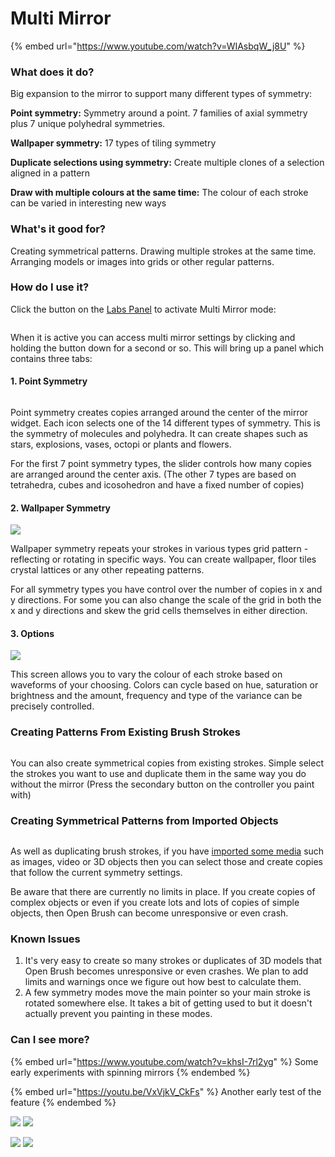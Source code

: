 # Multi Mirror

{% embed url="https://www.youtube.com/watch?v=WIAsbqW_j8U" %}

### What does it do?

Big expansion to the mirror to support many different types of symmetry:

**Point symmetry:** Symmetry around a point. 7 families of axial symmetry plus 7 unique polyhedral symmetries.

**Wallpaper symmetry:** 17 types of tiling symmetry

**Duplicate selections using symmetry:** Create multiple clones of a selection aligned in a pattern

**Draw with multiple colours at the same time:** The colour of each stroke can be varied in interesting new ways

### What's it good for?

Creating symmetrical patterns. Drawing multiple strokes at the same time. Arranging models or images into grids or other regular patterns.

### How do I use it?

Click the button on the [Labs Panel](check-out-labs-or-experimental-features.md) to activate Multi Mirror mode:

<figure><img src="../.gitbook/assets/image.png" alt=""><figcaption></figcaption></figure>

When it is active you can access multi mirror settings by clicking and holding the button down for a second or so. This will bring up a panel which contains three tabs:

#### 1. Point Symmetry

<figure><img src="../.gitbook/assets/image (25).png" alt=""><figcaption></figcaption></figure>

Point symmetry creates copies arranged around the center of the mirror widget. Each icon selects one of the 14 different types of symmetry. This is the symmetry of molecules and polyhedra. It can create shapes such as stars, explosions, vases, octopi or plants and flowers.

For the first 7 point symmetry types, the slider controls how many copies are arranged around the center axis. (The other 7 types are based on tetrahedra, cubes and icosohedron and have a fixed number of copies)

#### 2. Wallpaper Symmetry

![](<../.gitbook/assets/image (1) (1) (2) (1).png>)

Wallpaper symmetry repeats your strokes in various types grid pattern - reflecting or rotating in specific ways. You can create wallpaper, floor tiles crystal lattices or any other repeating patterns.

For all symmetry types you have control over the number of copies in x and y directions. For some you can also change the scale of the grid in both the x and y directions and skew the grid cells themselves in either direction.

#### 3. Options

![](<../.gitbook/assets/image (7) (3).png>)

This screen allows you to vary the colour of each stroke based on waveforms of your choosing. Colors can cycle based on hue, saturation or brightness and the amount, frequency and type of the variance can be precisely controlled.

### Creating Patterns From Existing Brush Strokes

<figure><img src="../.gitbook/assets/image (64).png" alt=""><figcaption></figcaption></figure>

You can also create symmetrical copies from existing strokes. Simple select the strokes you want to use and duplicate them in the same way you do without the mirror (Press the secondary button on the controller you paint with)

### Creating Symmetrical Patterns from Imported Objects

<figure><img src="../.gitbook/assets/image (63).png" alt=""><figcaption></figcaption></figure>

As well as duplicating brush strokes, if you have [imported some media](using-reference-images-on-oculus-quest.md) such as images, video or 3D objects then you can select those and create copies that follow the current symmetry settings.

Be aware that there are currently no limits in place. If you create copies of complex objects or even if you create lots and lots of copies of simple objects, then Open Brush can become unresponsive or even crash.

### Known Issues

1. It's very easy to create so many strokes or duplicates of 3D models that Open Brush becomes unresponsive or even crashes. We plan to add limits and warnings once we figure out how best to calculate them.
2. A few symmetry modes move the main pointer so your main stroke is rotated somewhere else. It takes a bit of getting used to but it doesn't actually prevent you painting in these modes.

### Can I see more?

{% embed url="https://www.youtube.com/watch?v=khsI-7rl2yg" %}
Some early experiments with spinning mirrors
{% endembed %}

{% embed url="https://youtu.be/VxVjkV_CkFs" %}
Another early test of the feature
{% endembed %}

![](<../.gitbook/assets/image (14) (1).png>) ![](<../.gitbook/assets/image (2) (3).png>)

![](<../.gitbook/assets/image (7) (4).png>) ![](<../.gitbook/assets/image (2) (4).png>)

<div><figure><img src="../.gitbook/assets/Untitled_1_00.png" alt=""><figcaption></figcaption></figure> <figure><img src="../.gitbook/assets/Untitled_2_00.png" alt=""><figcaption></figcaption></figure> <figure><img src="../.gitbook/assets/Untitled_6_00.png" alt=""><figcaption></figcaption></figure> <figure><img src="../.gitbook/assets/Untitled_5_00.png" alt=""><figcaption></figcaption></figure> <figure><img src="../.gitbook/assets/Untitled_9_00.png" alt=""><figcaption></figcaption></figure> <figure><img src="../.gitbook/assets/Untitled_117_00.png" alt=""><figcaption></figcaption></figure> <figure><img src="../.gitbook/assets/Untitled_118_01.png" alt=""><figcaption></figcaption></figure> <figure><img src="../.gitbook/assets/Untitled_127_00.png" alt=""><figcaption></figcaption></figure></div>

